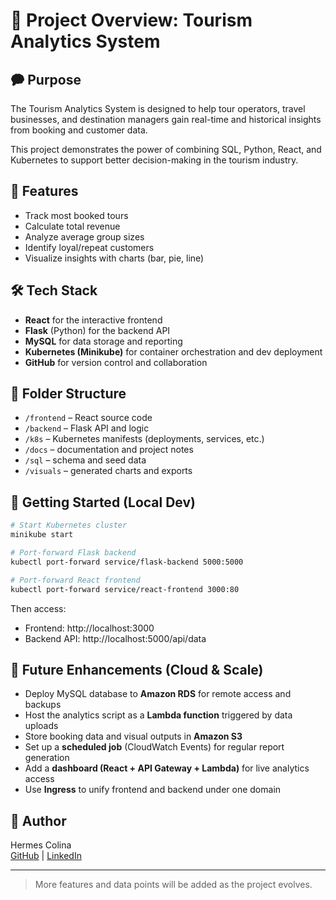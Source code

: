 # 📘 Project Overview: Tourism Analytics System

## 🗭 Purpose
The Tourism Analytics System is designed to help tour operators, travel businesses, and destination managers gain real-time and historical insights from booking and customer data.

This project demonstrates the power of combining SQL, Python, React, and Kubernetes to support better decision-making in the tourism industry.

## 🚀 Features
- Track most booked tours
- Calculate total revenue
- Analyze average group sizes
- Identify loyal/repeat customers
- Visualize insights with charts (bar, pie, line)

## 🛠 Tech Stack
- **React** for the interactive frontend
- **Flask** (Python) for the backend API
- **MySQL** for data storage and reporting
- **Kubernetes (Minikube)** for container orchestration and dev deployment
- **GitHub** for version control and collaboration

## 📁 Folder Structure
- `/frontend` – React source code
- `/backend` – Flask API and logic
- `/k8s` – Kubernetes manifests (deployments, services, etc.)
- `/docs` – documentation and project notes
- `/sql` – schema and seed data
- `/visuals` – generated charts and exports

## 🌟 Getting Started (Local Dev)

```bash
# Start Kubernetes cluster
minikube start

# Port-forward Flask backend
kubectl port-forward service/flask-backend 5000:5000

# Port-forward React frontend
kubectl port-forward service/react-frontend 3000:80
```

Then access:
- Frontend: http://localhost:3000
- Backend API: http://localhost:5000/api/data

## 🔮 Future Enhancements (Cloud & Scale)
- Deploy MySQL database to **Amazon RDS** for remote access and backups
- Host the analytics script as a **Lambda function** triggered by data uploads
- Store booking data and visual outputs in **Amazon S3**
- Set up a **scheduled job** (CloudWatch Events) for regular report generation
- Add a **dashboard (React + API Gateway + Lambda)** for live analytics access
- Use **Ingress** to unify frontend and backend under one domain

## 👥 Author
Hermes Colina  
[GitHub](https://github.com/hermescolina) | [LinkedIn](https://www.linkedin.com/in/hermes-colina)

---

> More features and data points will be added as the project evolves.
